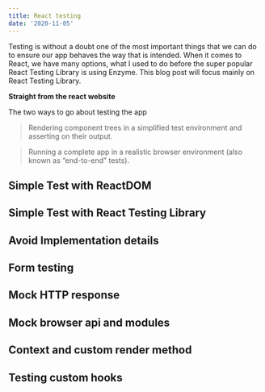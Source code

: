 ```yaml
---
title: React testing
date: '2020-11-05'
---
```


Testing is without a doubt one of the most important things that we can do to ensure our app behaves the way that is intended. When it comes to React, we have many options, what I used to do before the super popular React Testing Library is using Enzyme. This blog post will focus mainly on React Testing Library.

**Straight from the react website**

The two ways to go about testing the app

> Rendering component trees in a simplified test environment and asserting on their output.

> Running a complete app in a realistic browser environment (also known as “end-to-end” tests).

## Simple Test with ReactDOM

## Simple Test with React Testing Library

## Avoid Implementation details

## Form testing

## Mock HTTP response

## Mock browser api and modules

## Context and custom render method

## Testing custom hooks
